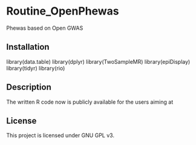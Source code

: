 # Routine_OpenPhewas
Phewas based on Open GWAS

## Installation

library(data.table)
library(dplyr)
library(TwoSampleMR)
library(epiDisplay)
library(tidyr)
library(rio)

## Description

The written R code now is publicly available for the users aiming at  


## License

This project is licensed under GNU GPL v3.
